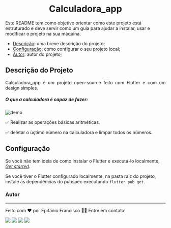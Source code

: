 
<div align="center">
  <h1>Calculadora_app</h1>
</div>

Este README tem como objetivo orientar como este projeto está estruturado e deve servir como um guia para ajudar a instalar, usar e modificar o projeto na sua máquina.

- [Descrição](#descrição-do-projeto): uma breve descrição do projeto;
- [Configuração](#configuração): como configurar o seu projeto local;
- [Autor](#autor): autor do projeto;

## Descrição do Projeto
<p align="justify"> Calculadora_app é um projeto open-source feito com Flutter e com um design simples.

  ##### O que a calculadora é capaz de fazer:
  
![demo](https://user-images.githubusercontent.com/81193129/132089764-717efab0-7ed1-451e-b9a4-579fd5d901f3.gif)

  :white_check_mark: Realizar as operações básicas aritméticas.
  
  :white_check_mark: deletar o úçtimo número na calculadora e limpar todos os números.

</p>

## Configuração

Se você não tem ideia de como instalar o Flutter e executá-lo localmente,
[_Get started_](https://flutter.dev/docs/get-started/install).

Se você tiver o Flutter configurado localmente, na pasta raiz do projeto, instale as dependências do pubspec executando
`flutter pub get`.

### Autor
---
Feito com ❤️ por Epifânio Francisco 👋🏽 Entre em contato!

<div>
  <a href="https://www.facebook.com/ACEDE-105470194242383" target="_blank"><img src="https://img.shields.io/badge/Facebook-1877F2?style=for-the-badge&logo=facebook&logoColor=white" target="_blank"></a>
  <a href="https://instagram.com/epifanio_francisco29" target="_blank"><img src="https://img.shields.io/badge/-Instagram-%23E4405F?style=for-the-badge&logo=instagram&logoColor=white" target="_blank"></a>
  <a href = "mailto:epifaniofrancisco03@gmail.com"><img src="https://img.shields.io/badge/Gmail-D14836?style=for-the-badge&logo=gmail&logoColor=white" target="_blank"></a>
  <a href="https://www.linkedin.com/in/epif%C3%A2nio-francisco-3a44741ba/" target="_blank"><img src="https://img.shields.io/badge/-LinkedIn-%230077B5?style=for-the-badge&logo=linkedin&logoColor=white" target="_blank"></a> 
